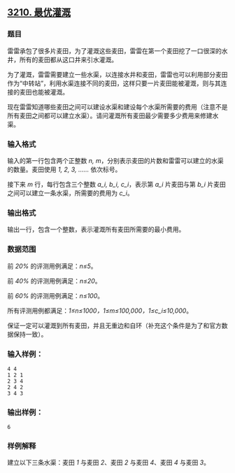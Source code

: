 ## [3210. 最优灌溉](https://www.acwing.com/problem/content/3213/)

### 题目

雷雷承包了很多片麦田，为了灌溉这些麦田，雷雷在第一个麦田挖了一口很深的水井，所有的麦田都从这口井来引水灌溉。

为了灌溉，雷雷需要建立一些水渠，以连接水井和麦田，雷雷也可以利用部分麦田作为“中转站”，利用水渠连接不同的麦田，这样只要一片麦田能被灌溉，则与其连接的麦田也能被灌溉。

现在雷雷知道哪些麦田之间可以建设水渠和建设每个水渠所需要的费用（注意不是所有麦田之间都可以建立水渠）。请问灌溉所有麦田最少需要多少费用来修建水渠。

### 输入格式

输入的第一行包含两个正整数 *n, m*，分别表示麦田的片数和雷雷可以建立的水渠的数量。麦田使用 *1, 2, 3, ……* 依次标号。

接下来 *m* 行，每行包含三个整数 *a_i, b_i, c_i*，表示第 *a_i* 片麦田与第 *b_i* 片麦田之间可以建立一条水渠，所需要的费用为 *c_i*。

### 输出格式

输出一行，包含一个整数，表示灌溉所有麦田所需要的最小费用。

### 数据范围

前 *20%* 的评测用例满足：*n≤5*。

前 *40%* 的评测用例满足：*n≤20*。

前 *60%* 的评测用例满足：*n≤100*。

所有评测用例都满足：*1≤n≤1000，1≤m≤100,000，1≤c_i≤10,000*。

保证一定可以灌溉到所有麦田，并且无重边和自环（补充这个条件是为了和官方数据保持一致）。

### 输入样例：

```
4 4
1 2 1
2 3 4
2 4 2
3 4 3
```

### 输出样例：

```
6
```

### 样例解释

建立以下三条水渠：麦田 *1* 与麦田 *2*、麦田 *2* 与麦田 *4*、麦田 *4* 与麦田 *3*。

